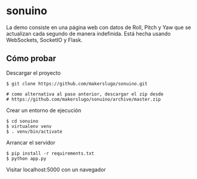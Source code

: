 # sonuino

La demo consiste en una página web con datos de Roll, Pitch y Yaw que se
actualizan cada segundo de manera indefinida. Está hecha usando WebSockets,
SocketIO y Flask.

## Cómo probar

Descargar el proyecto

    $ git clone https://github.com/makerslugo/sonuino.git

    # como alternativa al paso anterior, descargar el zip desde
    # https://github.com/makerslugo/sonuino/archive/master.zip

Crear un entorno de ejecución

    $ cd sonuino
    $ virtualenv venv
    $ . venv/bin/activate

Arrancar el servidor

    $ pip install -r requirements.txt
    $ python app.py

Visitar localhost:5000 con un navegador
